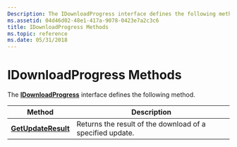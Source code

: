 ```yaml
---
Description: The IDownloadProgress interface defines the following method.
ms.assetid: 04d46d02-48e1-417a-9078-0423e7a2c3c6
title: IDownloadProgress Methods
ms.topic: reference
ms.date: 05/31/2018
---
```


# IDownloadProgress Methods

The [**IDownloadProgress**](/windows/desktop/api/Wuapi/nn-wuapi-idownloadprogress) interface defines the following method.



| Method                                                       | Description                                               |
|--------------------------------------------------------------|-----------------------------------------------------------|
| [**GetUpdateResult**](/windows/desktop/api/Wuapi/nf-wuapi-idownloadprogress-getupdateresult) | Returns the result of the download of a specified update. |



 

 

 



